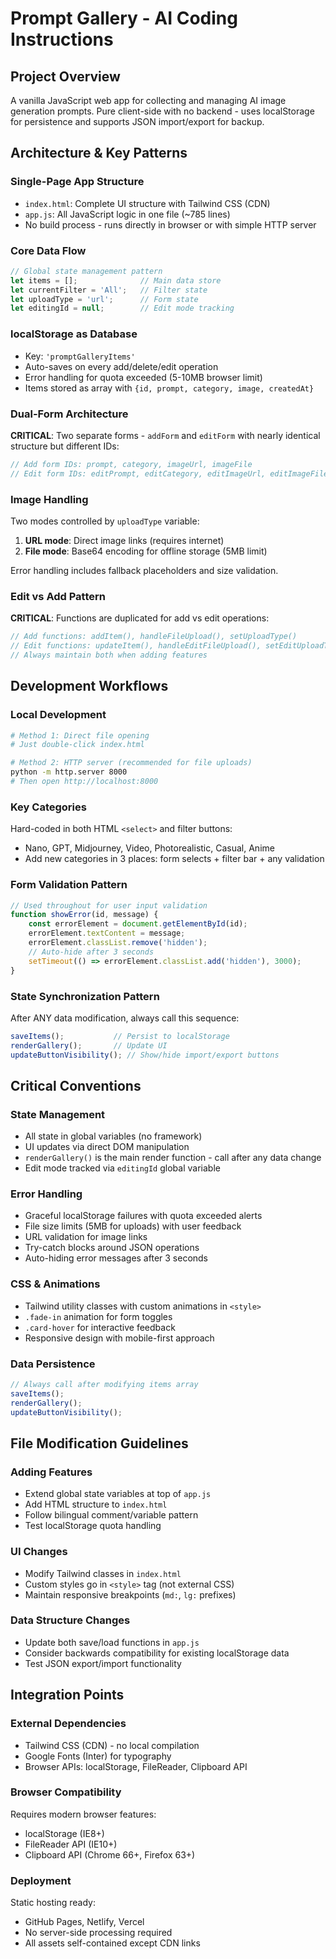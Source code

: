 # Prompt Gallery - AI Coding Instructions

## Project Overview
A vanilla JavaScript web app for collecting and managing AI image generation prompts. Pure client-side with no backend - uses localStorage for persistence and supports JSON import/export for backup.

## Architecture & Key Patterns

### Single-Page App Structure
- `index.html`: Complete UI structure with Tailwind CSS (CDN)
- `app.js`: All JavaScript logic in one file (~785 lines)
- No build process - runs directly in browser or with simple HTTP server

### Core Data Flow
```javascript
// Global state management pattern
let items = [];              // Main data store
let currentFilter = 'All';   // Filter state
let uploadType = 'url';      // Form state
let editingId = null;        // Edit mode tracking
```

### localStorage as Database
- Key: `'promptGalleryItems'`
- Auto-saves on every add/delete/edit operation
- Error handling for quota exceeded (5-10MB browser limit)
- Items stored as array with `{id, prompt, category, image, createdAt}`

### Dual-Form Architecture
**CRITICAL**: Two separate forms - `addForm` and `editForm` with nearly identical structure but different IDs:
```javascript
// Add form IDs: prompt, category, imageUrl, imageFile
// Edit form IDs: editPrompt, editCategory, editImageUrl, editImageFile
```

### Image Handling
Two modes controlled by `uploadType` variable:
1. **URL mode**: Direct image links (requires internet)
2. **File mode**: Base64 encoding for offline storage (5MB limit)

Error handling includes fallback placeholders and size validation.

### Edit vs Add Pattern
**CRITICAL**: Functions are duplicated for add vs edit operations:
```javascript
// Add functions: addItem(), handleFileUpload(), setUploadType()
// Edit functions: updateItem(), handleEditFileUpload(), setEditUploadType()
// Always maintain both when adding features
```

## Development Workflows

### Local Development
```bash
# Method 1: Direct file opening
# Just double-click index.html

# Method 2: HTTP server (recommended for file uploads)
python -m http.server 8000
# Then open http://localhost:8000
```

### Key Categories
Hard-coded in both HTML `<select>` and filter buttons:
- Nano, GPT, Midjourney, Video, Photorealistic, Casual, Anime
- Add new categories in 3 places: form selects + filter bar + any validation

### Form Validation Pattern
```javascript
// Used throughout for user input validation
function showError(id, message) {
    const errorElement = document.getElementById(id);
    errorElement.textContent = message;
    errorElement.classList.remove('hidden');
    // Auto-hide after 3 seconds
    setTimeout(() => errorElement.classList.add('hidden'), 3000);
}
```

### State Synchronization Pattern
After ANY data modification, always call this sequence:
```javascript
saveItems();           // Persist to localStorage
renderGallery();       // Update UI
updateButtonVisibility(); // Show/hide import/export buttons
```

## Critical Conventions

### State Management
- All state in global variables (no framework)
- UI updates via direct DOM manipulation
- `renderGallery()` is the main render function - call after any data change
- Edit mode tracked via `editingId` global variable

### Error Handling
- Graceful localStorage failures with quota exceeded alerts
- File size limits (5MB for uploads) with user feedback
- URL validation for image links
- Try-catch blocks around JSON operations
- Auto-hiding error messages after 3 seconds

### CSS & Animations
- Tailwind utility classes with custom animations in `<style>`
- `.fade-in` animation for form toggles
- `.card-hover` for interactive feedback
- Responsive design with mobile-first approach

### Data Persistence
```javascript
// Always call after modifying items array
saveItems();
renderGallery();
updateButtonVisibility();
```

## File Modification Guidelines

### Adding Features
- Extend global state variables at top of `app.js`
- Add HTML structure to `index.html`
- Follow bilingual comment/variable pattern
- Test localStorage quota handling

### UI Changes
- Modify Tailwind classes in `index.html`
- Custom styles go in `<style>` tag (not external CSS)
- Maintain responsive breakpoints (`md:`, `lg:` prefixes)

### Data Structure Changes
- Update both save/load functions in `app.js`
- Consider backwards compatibility for existing localStorage data
- Test JSON export/import functionality

## Integration Points

### External Dependencies
- Tailwind CSS (CDN) - no local compilation
- Google Fonts (Inter) for typography
- Browser APIs: localStorage, FileReader, Clipboard API

### Browser Compatibility
Requires modern browser features:
- localStorage (IE8+)
- FileReader API (IE10+)
- Clipboard API (Chrome 66+, Firefox 63+)

### Deployment
Static hosting ready:
- GitHub Pages, Netlify, Vercel
- No server-side processing required
- All assets self-contained except CDN links